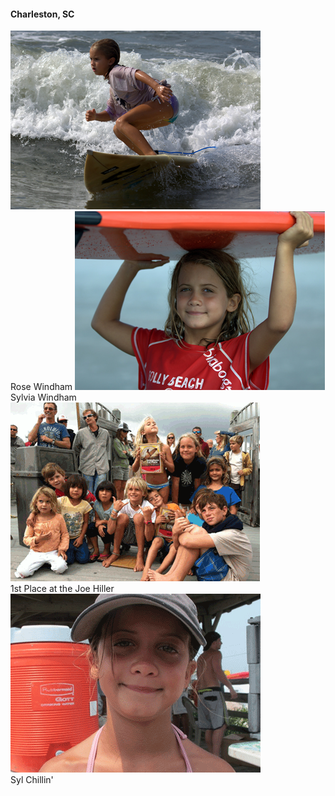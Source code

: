 #### Charleston, SC

<div id="content">
  <span class="left">
  <a href="rose_windham.html"><img src="images/rose.png" /></a>
   <br />
   Rose Windham
  </span>
  <span class="left">
  <a href="sylvia_windham.html"><img src="images/syl.png" /></a>
   <br />
   Sylvia Windham
  </span>
  <span class="left">
   <img src="images/bigwin.png" />
   <br />
   1st Place at the Joe Hiller 
  </span>
  <span class="left">
  <img src="images/syl2.png" />
   <br />
   Syl Chillin'
  </span>

</div>

